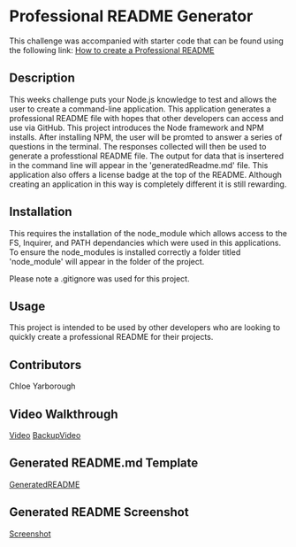 # Professional README Generator

This challenge was accompanied with starter code that can be found using the following link:
[How to create a Professional README](https://coding-boot-camp.github.io/full-stack/github/professional-readme-guide)

## Description 

This weeks challenge puts your Node.js knowledge to test and allows the user to create a command-line application. This application generates a professional
README file with hopes that other developers can access and use via GitHub. This project introduces the Node framework and NPM installs. After installing NPM, 
the user will be promted to answer a series of questions in the terminal. The responses collected will then be used to generate a professtional README file. The output for 
data that is insertered in the command line will appear in the 'generatedReadme.md' file. This application also offers a license badge at the top of the README. Although creating 
an application in this way is completely different it is still rewarding. 

## Installation

This requires the installation of the node_module which allows access to the FS, Inquirer, and PATH dependancies which were used in this applications. To ensure the 
node_modules is installed correctly a folder titled 'node_module' will appear in the folder of the project. 

Please note a .gitignore was used for this project. 

## Usage

This project is intended to be used by other developers who are looking to quickly create a professional README for their projects.

## Contributors 

Chloe Yarborough


## Video Walkthrough
[Video](https://drive.google.com/file/d/1hGqf6jluYezOJ8ZGSl4ZutAz9fNFm5m6/view)
[BackupVideo](https://www.youtube.com/watch?v=ddknR9Gy4pA)

## Generated README.md Template
[GeneratedREADME](./generatedReadme.md)

## Generated README Screenshot
[Screenshot](./assets/Sample-Generated-README.png)


